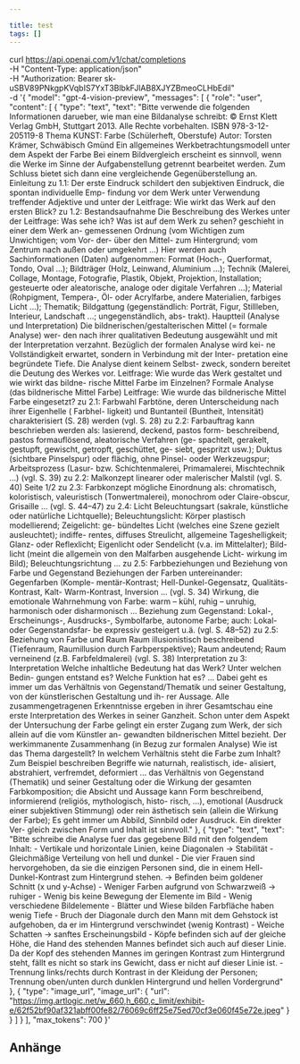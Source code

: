 ```yaml
---

title: test
tags: []
---
```


curl https://api.openai.com/v1/chat/completions \
  -H "Content-Type: application/json" \
  -H "Authorization: Bearer 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" \
  -d '{
    "model": "gpt-4-vision-preview",
    "messages": [
      {
        "role": "user",
        "content": [
          {
            "type": "text",
            "text": "Bitte verwende die folgenden Informationen darueber, wie man eine Bildanalyse schreibt: © Ernst Klett Verlag GmbH, Stuttgart 2013. Alle Rechte vorbehalten. ISBN 978-3-12-205119-8 Thema KUNST: Farbe (Schülerheft, Oberstufe) Autor: Torsten Krämer, Schwäbisch Gmünd Ein allgemeines Werkbetrachtungsmodell unter dem Aspekt der Farbe Bei einem Bildvergleich erscheint es sinnvoll, wenn die Werke im Sinne der Aufgabenstellung getrennt bearbeitet werden. Zum Schluss bietet sich dann eine vergleichende Gegenüberstellung an. Einleitung zu 1.1: Der erste Eindruck schildert den subjektiven Eindruck, die spontan individuelle Emp- findung vor dem Werk unter Verwendung treffender Adjektive und unter der Leitfrage: Wie wirkt das Werk auf den ersten Blick? zu 1.2: Bestandsaufnahme Die Beschreibung des Werkes unter der Leitfrage: Was sehe ich? Was ist auf dem Werk zu sehen? geschieht in einer dem Werk an- gemessenen Ordnung (vom Wichtigen zum Unwichtigen; vom Vor- der- über den Mittel- zum Hintergrund; vom Zentrum nach außen oder umgekehrt ...) Hier werden auch Sachinformationen (Daten) aufgenommen: Format (Hoch-, Querformat, Tondo, Oval ...); Bildträger (Holz, Leinwand, Aluminium ...); Technik (Malerei, Collage, Montage, Fotografie, Plastik, Objekt, Projektion, Installation; gesteuerte oder aleatorische, analoge oder digitale Verfahren ...); Material (Rohpigment, Tempera-, Öl- oder Acrylfarbe, andere Materialien, farbiges Licht ...); Thematik; Bildgattung (gegenständlich: Porträt, Figur, Stillleben, Interieur, Landschaft ...; ungegenständlich, abs- trakt). Hauptteil (Analyse und Interpretation) Die bildnerischen/gestalterischen Mittel (= formale Analyse) wer- den nach ihrer qualitativen Bedeutung ausgewählt und mit der Interpretation verzahnt. Bezüglich der formalen Analyse wird kei- ne Vollständigkeit erwartet, sondern in Verbindung mit der Inter- pretation eine begründete Tiefe. Die Analyse dient keinem Selbst- zweck, sondern bereitet die Deutung des Werkes vor. Leitfrage: Wie wurde das Werk gestaltet und wie wirkt das bildne- rische Mittel Farbe im Einzelnen? Formale Analyse (das bildnerische Mittel Farbe) Leitfrage: Wie wurde das bildnerische Mittel Farbe eingesetzt? zu 2.1: Farbwahl Farbtöne, deren Unterscheidung nach ihrer Eigenhelle ( Farbhel- ligkeit) und Buntanteil (Buntheit, Intensität) charakterisiert (S. 28) werden (vgl. S. 28) zu 2.2: Farbauftrag kann beschrieben werden als: lasierend, deckend, pastos form- beschreibend, pastos formauflösend, aleatorische Verfahren (ge- spachtelt, gerakelt, gestupft, gewischt, getropft, geschüttet, ge- siebt, gespritzt usw.); Duktus (sichtbare Pinselspur) oder flächig, ohne Pinsel- ooder Werkzeugspur; Arbeitsprozess (Lasur- bzw. Schichtenmalerei, Primamalerei, Mischtechnik ...) (vgl. S. 39) zu 2.2: Malkonzept linearer oder malerischer Malstil (vgl. S. 40) Seite 1/2 zu 2.3: Farbkonzept mögliche Einordnung als: chromatisch, koloristisch, valeuristisch (Tonwertmalerei), monochrom oder Claire-obscur, Grisaille ... (vgl. S. 44–47) zu 2.4: Licht Beleuchtungsart (sakrale, künstliche oder natürliche Lichtquelle); Beleuchtungslicht: Körper plastisch modellierend; Zeigelicht: ge- bündeltes Licht (welches eine Szene gezielt ausleuchtet); indiffe- rentes, diffuses Streulicht, allgemeine Tageshelligkeit; Glanz- oder Reflexlicht; Eigenlicht oder Sendelicht (v.a. im Mittelalter); Bild- licht (meint die allgemein von den Malfarben ausgehende Licht- wirkung im Bild); Beleuchtungsrichtung ... zu 2.5: Farbbeziehungen und Beziehung von Farbe und Gegenstand Beziehungen der Farben untereinander: Gegenfarben (Komple- mentär-Kontrast; Hell-Dunkel-Gegensatz, Qualitäts-Kontrast, Kalt- Warm-Kontrast, Inversion ... (vgl. S. 34) Wirkung, die emotionale Wahrnehmung von Farbe: warm – kühl, ruhig – unruhig, harmonisch oder disharmonisch ... Beziehung zum Gegenstand: Lokal-, Erscheinungs-, Ausdrucks-, Symbolfarbe, autonome Farbe; auch: Lokal- oder Gegenstandsfar- be expressiv gesteigert u.ä. (vgl. S. 48–52) zu 2.5: Beziehung von Farbe und Raum Raum illusionistisch beschreibend (Tiefenraum, Raumillusion durch Farbperspektive); Raum andeutend; Raum verneinend (z.B. Farbfeldmalerei) (vgl. S. 38) Interpretation zu 3: Interpretation Welche inhaltliche Bedeutung hat das Werk? Unter welchen Bedin- gungen entstand es? Welche Funktion hat es? ... Dabei geht es immer um das Verhältnis von Gegenstand/Thematik und seiner Gestaltung, von der künstlerischen Gestaltung und ih- rer Aussage. Alle zusammengetragenen Erkenntnisse ergeben in ihrer Gesamtschau eine erste Interpretation des Werkes in seiner Ganzheit. Schon unter dem Aspekt der Untersuchung der Farbe gelingt ein erster Zugang zum Werk, der sich allein auf die vom Künstler an- gewandten bildnerischen Mittel bezieht. Der werkimmanente Zusammenhang (in Bezug zur formalen Analyse) Wie ist das Thema dargestellt? In welchem Verhältnis steht die Farbe zum Inhalt? Zum Beispiel beschreiben Begriffe wie naturnah, realistisch, ide- alisiert, abstrahiert, verfremdet, deformiert ... das Verhältnis von Gegenstand (Thematik) und seiner Gestaltung oder die Wirkung der gesamten Farbkomposition; die Absicht und Aussage kann Form beschreibend, informierend (religiös, mythologisch, histo- risch, ...), emotional (Ausdruck einer subjektiven Stimmung) oder rein ästhetisch sein (allein die Wirkung der Farbe); Es geht immer um Abbild, Sinnbild oder Ausdruck. Ein direkter Ver- gleich zwischen Form und Inhalt ist sinnvoll."
          },
          {
            "type": "text",
            "text": "Bitte schreibe die Analyse fuer das gegebene Bild mit den folgendem Inhalt: - Vertikale und horizontale Linien, keine Diagonalen → Stabilität - Gleichmäßige Verteilung von hell und dunkel - Die vier Frauen sind hervorgehoben, da sie die einzigen Personen sind, die in einem Hell-Dunkel-Kontrast zum Hintergrund stehen. → Befinden beim goldener Schnitt (x und y-Achse) - Weniger Farben aufgrund von Schwarzweiß → ruhiger - Wenig bis keine Bewegung der Elemente im Bild - Wenig verschiedene Bildelemente - Blätter und Wiese bilden Farbfläche haben wenig Tiefe - Bruch der Diagonale durch den Mann mit dem Gehstock ist aufgehoben, da er im Hintergrund verschwindet (wenig Kontrast) - Weiche Schatten → sanftes Erscheinungsbild - Köpfe befinden sich auf der gleiche Höhe, die Hand des stehenden Mannes befindet sich auch auf dieser Linie. Da der Kopf des stehenden Mannes im geringen Kontrast zum Hintergrund steht, fällt es nicht so stark ins Gewicht, dass er nicht auf dieser Linie ist. - Trennung links/rechts durch Kontrast in der Kleidung der Personen; Trennung oben/unten durch dunklen Hintergrund und hellen Vordergrund"
          },
          {
            "type": "image_url",
            "image_url": {
              "url": "https://img.artlogic.net/w_660,h_660,c_limit/exhibit-e/62f52bf90af321abff00fe82/76069c6ff25e75ed70cf3e060f45e72e.jpeg"
            }
          }
        ]
      }
    ],
    "max_tokens": 700
  }'

## Anhänge

